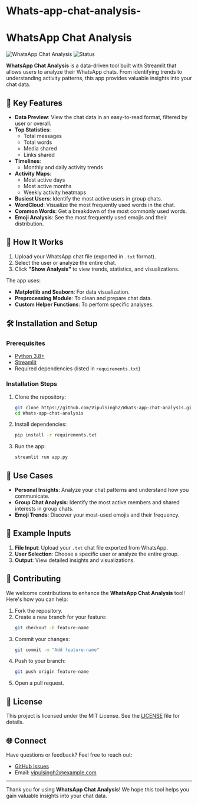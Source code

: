 # Whats-app-chat-analysis-
# WhatsApp Chat Analysis

![WhatsApp Chat Analysis](https://img.shields.io/badge/Streamlit-App-orange) ![Status](https://img.shields.io/badge/Status-Active-green)

**WhatsApp Chat Analysis** is a data-driven tool built with Streamlit that allows users to analyze their WhatsApp chats. From identifying trends to understanding activity patterns, this app provides valuable insights into your chat data.

## 🌟 Key Features
- **Data Preview**: View the chat data in an easy-to-read format, filtered by user or overall.
- **Top Statistics**:
  - Total messages
  - Total words
  - Media shared
  - Links shared
- **Timelines**:
  - Monthly and daily activity trends
- **Activity Maps**:
  - Most active days
  - Most active months
  - Weekly activity heatmaps
- **Busiest Users**: Identify the most active users in group chats.
- **WordCloud**: Visualize the most frequently used words in the chat.
- **Common Words**: Get a breakdown of the most commonly used words.
- **Emoji Analysis**: See the most frequently used emojis and their distribution.

## 🚀 How It Works
1. Upload your WhatsApp chat file (exported in `.txt` format).
2. Select the user or analyze the entire chat.
3. Click **"Show Analysis"** to view trends, statistics, and visualizations.

The app uses:
- **Matplotlib and Seaborn**: For data visualization.
- **Preprocessing Module**: To clean and prepare chat data.
- **Custom Helper Functions**: To perform specific analyses.

## 🛠️ Installation and Setup

### Prerequisites
- [Python 3.8+](https://www.python.org/downloads/)
- [Streamlit](https://streamlit.io/)
- Required dependencies (listed in `requirements.txt`)

### Installation Steps
1. Clone the repository:
   ```bash
   git clone https://github.com/VipulSingh2/Whats-app-chat-analysis.git
   cd Whats-app-chat-analysis
   ```

2. Install dependencies:
   ```bash
   pip install -r requirements.txt
   ```

3. Run the app:
   ```bash
   streamlit run app.py
   ```

## 🎯 Use Cases
- **Personal Insights**: Analyze your chat patterns and understand how you communicate.
- **Group Chat Analysis**: Identify the most active members and shared interests in group chats.
- **Emoji Trends**: Discover your most-used emojis and their frequency.

## 🧠 Example Inputs
1. **File Input**: Upload your `.txt` chat file exported from WhatsApp.
2. **User Selection**: Choose a specific user or analyze the entire group.
3. **Output**: View detailed insights and visualizations.

## 🤝 Contributing
We welcome contributions to enhance the **WhatsApp Chat Analysis** tool! Here's how you can help:
1. Fork the repository.
2. Create a new branch for your feature:
   ```bash
   git checkout -b feature-name
   ```
3. Commit your changes:
   ```bash
   git commit -m "Add feature-name"
   ```
4. Push to your branch:
   ```bash
   git push origin feature-name
   ```
5. Open a pull request.

## 📜 License
This project is licensed under the MIT License. See the [LICENSE](LICENSE) file for details.

## 🌐 Connect
Have questions or feedback? Feel free to reach out:
- [GitHub Issues](https://github.com/VipulSingh2/Whats-app-chat-analysis/issues)
- Email: vipulsingh2@example.com

---

Thank you for using **WhatsApp Chat Analysis**! We hope this tool helps you gain valuable insights into your chat data.
